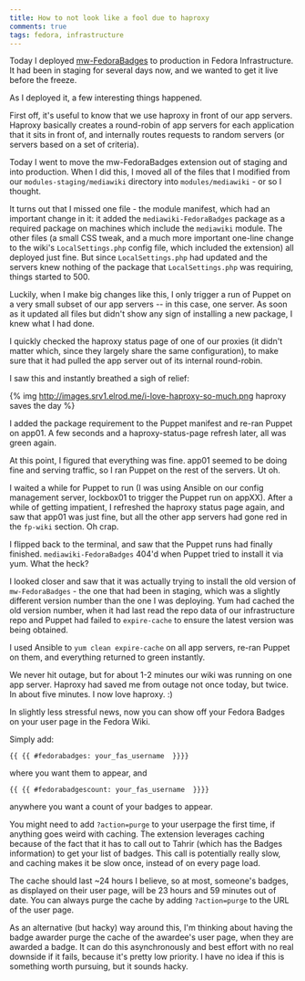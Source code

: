 ```yaml
---
title: How to not look like a fool due to haproxy
comments: true
tags: fedora, infrastructure
---
```


Today I deployed
[mw-FedoraBadges](https://github.com/CodeBlock/mw-FedoraBadges) to production
in Fedora Infrastructure. It had been in staging for several days now, and we
wanted to get it live before the freeze.

As I deployed it, a few interesting things happened.

First off, it's useful to know that we use haproxy in front of our app servers.
Haproxy basically creates a round-robin of app servers for each application
that it sits in front of, and internally routes requests to random servers (or
servers based on a set of criteria).

Today I went to move the mw-FedoraBadges extension out of staging and into
production. When I did this, I moved all of the files that I modified from our
`modules-staging/mediawiki` directory into `modules/mediawiki` - or so I
thought.

It turns out that I missed one file - the module manifest, which had an
important change in it: it added the `mediawiki-FedoraBadges` package as a
required package on machines which include the `mediawiki` module. The other
files (a small CSS tweak, and a much more important one-line change to the
wiki's `LocalSettings.php` config file, which included the extension) all
deployed just fine. But since `LocalSettings.php` had updated and the servers
knew nothing of the package that `LocalSettings.php` was requiring, things
started to 500.

Luckily, when I make big changes like this, I only trigger a run of Puppet on a
very small subset of our app servers -- in this case, one server. As soon as it
updated all files but didn't show any sign of installing a new package, I knew
what I had done.

I quickly checked the haproxy status page of one of our proxies (it didn't
matter which, since they largely share the same configuration), to make sure
that it had pulled the app server out of its internal round-robin.

I saw this and instantly breathed a sigh of relief:

{% img http://images.srv1.elrod.me/i-love-haproxy-so-much.png haproxy saves the day %}

I added the package requirement to the Puppet manifest and re-ran Puppet on
app01. A few seconds and a haproxy-status-page refresh later, all was green
again.

At this point, I figured that everything was fine. app01 seemed to be doing
fine and serving traffic, so I ran Puppet on the rest of the servers. Ut oh.

I waited a while for Puppet to run (I was using Ansible on our config
management server, lockbox01 to trigger the Puppet run on appXX). After a
while of getting impatient, I refreshed the haproxy status page again, and saw
that app01 was just fine, but all the other app servers had gone red in the
`fp-wiki` section. Oh crap.

I flipped back to the terminal, and saw that the Puppet runs had finally
finished. `mediawiki-FedoraBadges` 404'd when Puppet tried to install it via
yum. What the heck?

I looked closer and saw that it was actually trying to install the old version
of `mw-FedoraBadges` - the one that had been in staging, which was a slightly
different version number than the one I was deploying. Yum had cached the old
version number, when it had last read the repo data of our infrastructure repo
and Puppet had failed to `expire-cache` to ensure the latest version was being
obtained.

I used Ansible to `yum clean expire-cache` on all app servers, re-ran Puppet on
them, and everything returned to green instantly.

We never hit outage, but for about 1-2 minutes our wiki was running on one app
server. Haproxy had saved me from outage not once today, but twice. In about
five minutes. I now love haproxy. :)

In slightly less stressful news, now you can show off your Fedora Badges on
your user page in the Fedora Wiki.

Simply add:

`{{ {{ #fedorabadges: your_fas_username  }}}}`

where you want them to appear, and

`{{ {{ #fedorabadgescount: your_fas_username  }}}}`

anywhere you want a count of your badges to appear.

You might need to add `?action=purge` to your userpage the first time, if
anything goes weird with caching. The extension leverages caching because of
the fact that it has to call out to Tahrir (which has the Badges information)
to get your list of badges. This call is potentially really slow, and caching
makes it be slow once, instead of on every page load.

The cache should last ~24 hours I believe, so at most, someone's badges, as
displayed on their user page, will be 23 hours and 59 minutes out of date.
You can always purge the cache by adding `?action=purge` to the URL of the
user page.

As an alternative (but hacky) way around this, I'm thinking about having the
badge awarder purge the cache of the awardee's user page, when they are
awarded a badge. It can do this asynchronously and best effort with no real
downside if it fails, because it's pretty low priority. I have no idea if this
is something worth pursuing, but it sounds hacky.
